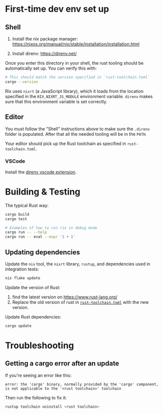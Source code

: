 # First-time dev env set up

## Shell

1. Install the nix package manager:
   https://nixos.org/manual/nix/stable/installation/installation.html

2. Install direnv: https://direnv.net/

Once you enter this directory in your shell, the rust tooling should be
automatically set up. You can verify this with:

```bash
# This should match the version specified in `rust-toolchain.toml`
cargo --version
```

Rix uses `nixrt` (a JavaScript library), which it loads from the location
specified in the `RIX_NIXRT_JS_MODULE` environment variable. `direnv` makes sure
that this environment variable is set correctly.

## Editor

You must follow the "Shell" instructions above to make sure the `.direnv` folder
is populated. After that all the needed tooling will be in the `PATH`.

Your editor should pick up the Rust toolchain as specified in
`rust-toolchain.toml`.

### VSCode

Install the [direnv vscode extension](https://github.com/direnv/direnv-vscode).

# Building & Testing

The typical Rust way:

```bash
cargo build
cargo test

# Examples of how to run rix in debug mode
cargo run -- --help
cargo run -- eval --expr '1 + 1'
```

## Updating dependencies

Update the `nix` tool, the `nixrt` library, `rustup`, and dependencies used in
integration tests:

```bash
nix flake update
```

Update the version of Rust:

1. find the latest version on https://www.rust-lang.org/
2. Replace the old version of rust in
   [`rust-toolchain.toml`](./rust-toolchain.toml) with the new version.

Update Rust dependencies:

```bash
cargo update
```

# Troubleshooting

## Getting a cargo error after an update

If you're seeing an error like this:

```
error: the 'cargo' binary, normally provided by the 'cargo' component, is not applicable to the '<rust toolchain>' toolchain
```

Then run the following to fix it:

```bash
rustup toolchain uninstall <rust toolchain>
```
